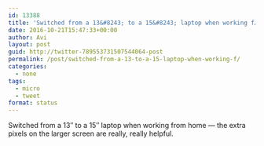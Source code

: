 ```yaml
---
id: 13388
title: 'Switched from a 13&#8243; to a 15&#8243; laptop when working f…'
date: 2016-10-21T15:47:33+00:00
author: Avi
layout: post
guid: http://twitter-789553731507544064-post
permalink: /post/switched-from-a-13-to-a-15-laptop-when-working-f/
categories:
  - none
tags:
  - micro
  - tweet
format: status
---
```

Switched from a 13&#8243; to a 15&#8243; laptop when working from home — the extra pixels on the larger screen are really, really helpful.